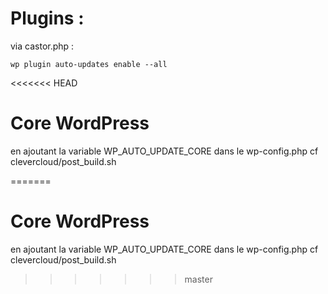 # Plugins :
via castor.php :
```
wp plugin auto-updates enable --all
```

<<<<<<< HEAD

# Core WordPress

en ajoutant la variable WP_AUTO_UPDATE_CORE  dans le wp-config.php cf clevercloud/post_build.sh




=======
# Core WordPress

en ajoutant la variable WP_AUTO_UPDATE_CORE  dans le wp-config.php cf clevercloud/post_build.sh
>>>>>>> master
